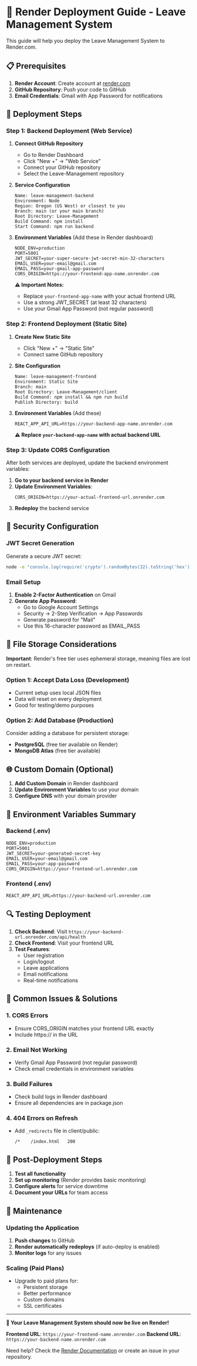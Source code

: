 # 🚀 Render Deployment Guide - Leave Management System

This guide will help you deploy the Leave Management System to Render.com.

## 📋 Prerequisites

1. **Render Account**: Create account at [render.com](https://render.com)
2. **GitHub Repository**: Push your code to GitHub
3. **Email Credentials**: Gmail with App Password for notifications

## 🔧 Deployment Steps

### Step 1: Backend Deployment (Web Service)

1. **Connect GitHub Repository**
   - Go to Render Dashboard
   - Click "New +" → "Web Service"
   - Connect your GitHub repository
   - Select the Leave-Management repository

2. **Service Configuration**
   ```
   Name: leave-management-backend
   Environment: Node
   Region: Oregon (US West) or closest to you
   Branch: main (or your main branch)
   Root Directory: Leave-Management
   Build Command: npm install
   Start Command: npm run backend
   ```

3. **Environment Variables** (Add these in Render dashboard)
   ```
   NODE_ENV=production
   PORT=5001
   JWT_SECRET=your-super-secure-jwt-secret-min-32-characters
   EMAIL_USER=your-email@gmail.com
   EMAIL_PASS=your-gmail-app-password
   CORS_ORIGIN=https://your-frontend-app-name.onrender.com
   ```

   **⚠️ Important Notes:**
   - Replace `your-frontend-app-name` with your actual frontend URL
   - Use a strong JWT_SECRET (at least 32 characters)
   - Use your Gmail App Password (not regular password)

### Step 2: Frontend Deployment (Static Site)

1. **Create New Static Site**
   - Click "New +" → "Static Site"
   - Connect same GitHub repository

2. **Site Configuration**
   ```
   Name: leave-management-frontend
   Environment: Static Site
   Branch: main
   Root Directory: Leave-Management/client
   Build Command: npm install && npm run build
   Publish Directory: build
   ```

3. **Environment Variables** (Add these)
   ```
   REACT_APP_API_URL=https://your-backend-app-name.onrender.com
   ```

   **⚠️ Replace `your-backend-app-name` with actual backend URL**

### Step 3: Update CORS Configuration

After both services are deployed, update the backend environment variables:

1. **Go to your backend service in Render**
2. **Update Environment Variables**:
   ```
   CORS_ORIGIN=https://your-actual-frontend-url.onrender.com
   ```
3. **Redeploy** the backend service

## 🔐 Security Configuration

### JWT Secret Generation
Generate a secure JWT secret:
```bash
node -e "console.log(require('crypto').randomBytes(32).toString('hex'))"
```

### Email Setup
1. **Enable 2-Factor Authentication** on Gmail
2. **Generate App Password**:
   - Go to Google Account Settings
   - Security → 2-Step Verification → App Passwords
   - Generate password for "Mail"
   - Use this 16-character password as EMAIL_PASS

## 📁 File Storage Considerations

**Important**: Render's free tier uses ephemeral storage, meaning files are lost on restart.

### Option 1: Accept Data Loss (Development)
- Current setup uses local JSON files
- Data will reset on every deployment
- Good for testing/demo purposes

### Option 2: Add Database (Production)
Consider adding a database for persistent storage:
- **PostgreSQL** (free tier available on Render)
- **MongoDB Atlas** (free tier available)

## 🌐 Custom Domain (Optional)

1. **Add Custom Domain** in Render dashboard
2. **Update Environment Variables** to use your domain
3. **Configure DNS** with your domain provider

## 📝 Environment Variables Summary

### Backend (.env)
```env
NODE_ENV=production
PORT=5001
JWT_SECRET=your-generated-secret-key
EMAIL_USER=your-email@gmail.com
EMAIL_PASS=your-app-password
CORS_ORIGIN=https://your-frontend-url.onrender.com
```

### Frontend (.env)
```env
REACT_APP_API_URL=https://your-backend-url.onrender.com
```

## 🔍 Testing Deployment

1. **Check Backend**: Visit `https://your-backend-url.onrender.com/api/health`
2. **Check Frontend**: Visit your frontend URL
3. **Test Features**:
   - User registration
   - Login/logout
   - Leave applications
   - Email notifications
   - Real-time notifications

## 🚨 Common Issues & Solutions

### 1. CORS Errors
- Ensure CORS_ORIGIN matches your frontend URL exactly
- Include https:// in the URL

### 2. Email Not Working
- Verify Gmail App Password (not regular password)
- Check email credentials in environment variables

### 3. Build Failures
- Check build logs in Render dashboard
- Ensure all dependencies are in package.json

### 4. 404 Errors on Refresh
- Add `_redirects` file in client/public:
  ```
  /*    /index.html   200
  ```

## 📱 Post-Deployment Steps

1. **Test all functionality**
2. **Set up monitoring** (Render provides basic monitoring)
3. **Configure alerts** for service downtime
4. **Document your URLs** for team access

## 🔧 Maintenance

### Updating the Application
1. **Push changes** to GitHub
2. **Render automatically redeploys** (if auto-deploy is enabled)
3. **Monitor logs** for any issues

### Scaling (Paid Plans)
- Upgrade to paid plans for:
  - Persistent storage
  - Better performance
  - Custom domains
  - SSL certificates

---

**🎉 Your Leave Management System should now be live on Render!**

**Frontend URL**: `https://your-frontend-name.onrender.com`
**Backend URL**: `https://your-backend-name.onrender.com`

Need help? Check the [Render Documentation](https://render.com/docs) or create an issue in your repository. 